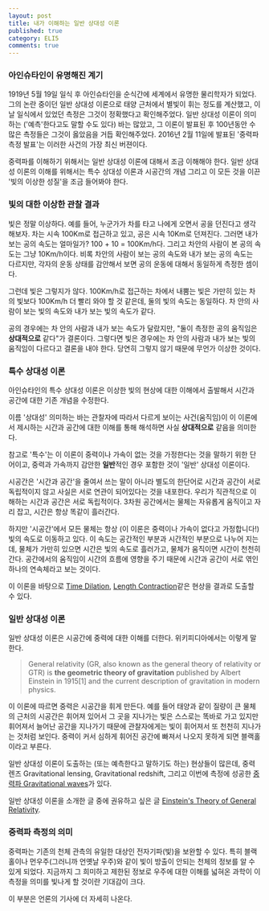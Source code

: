 ```yaml
---
layout: post
title: 내가 이해하는 일반 상대성 이론
published: true
category: ELI5
comments: true
---
```


### 아인슈타인이 유명해진 계기
  1919년 5월 19일 일식 후 아인슈타인을 순식간에 세계에서 유명한 물리학자가 되었다.
  그의 논란 중이던 일반 상대성 이론으로 태양 근처에서 별빛이 휘는 정도를 계산했고, 이날 일식에서 있었던 측정은 그것이 정확했다고 확인해주었다. 
  일반 상대성 이론이 의미하는 ('예측'한다고도 말할 수도 있다) 바는 많았고,  그 이론이 발표된 후 100년동안 수많은 측정들은 그것이 옳았음을 거듭 확인해주었다. 2016년 2월 11일에 발표된 '중력파 측정 발표'는 이러한 사건의 가장 최신 버젼이다.
  
  중력파를 이해하기 위해서는 일반 상대성 이론에 대해서 조금 이해해야 한다. 일반 상대성 이론의 이해를 위해서는 특수 상대성 이론과 시공간의 개념 그리고 이 모든 것을 이끈 '빛의 이상한 성질'을 조금 들어봐야 한다.

### 빛의 대한 이상한 관찰 결과
  빛은 정말 이상하다.
  예를 들어, 누군가가 차를 타고 나에게 오면서 공을 던진다고 생각해보자. 차는 시속 100Km로 접근하고 있고, 공은 시속 10Km로 던져진다.
  그러면 내가 보는 공의 속도는 얼마일가? 100 + 10 = 100Km/h다. 그리고 차안의 사람이 본 공의 속도는 그냥 10Km/h이다. 
  비록 차안의 사람이 보는 공의 속도와 내가 보는 공의 속도는 다르지만, 각자의 운동 상태를 감안해서 보면 공의 운동에 대해서 동일하게 측정한 셈이다. 
  
  그런데 빛은 그렇지가 않다. 100Km/h로 접근하는 차에서 내뿜는 빛은 가만히 있는 차의 빛보다 100Km/h 더 빨리 와야 할 것 같은데, 둘의 빛의 속도는 동일하다. 차 안의 사람이 보는 빛의 속도와 내가 보는 빛의 속도가 같다.
  
  공의 경우에는 차 안의 사람과 내가 보는 속도가 달랐지만, "둘이 측정한 공의 움직임은 **상대적으로** 같다"가 결론이다.
  그렇다면 빛은 경우에는 차 안의 사람과 내가 보는 빛의 움직임이 다르다고 결론을 내야 한다. 
  당연히 그렇지 않기 때문에 무언가 이상한 것이다. 

### 특수 상대성 이론
  아인슈타인의 특수 상대성 이론은 이상한 빛의 현상에 대한 이해에서 출발해서 시간과 공간에 대한 기존 개념을 수정한다.
  
  이름 '상대성' 의미하는 바는 관찰자에 따라서 다르게 보이는 사건(움직임)이 이 이론에서 제시하는 시간과 공간에 대한 이해를 통해 해석하면 사실 **상대적으로** 같음을 의미한다.
  
  참고로 '특수'는 이 이론이 중력이나 가속이 없는 것을 가정한다는 것을 말하기 위한 단어이고, 중력과 가속까지 감안한 **일반**적인 경우 포함한 것이 '일반' 상대성 이론이다.
  
  시공간은 '시간과 공간'을 줄여서 쓰는 말이 아니라 별도의 한단어로 시간과 공간이 서로 독립적이지 않고 사실은 서로 연관이 되어있다는 것을 내포한다.
  우리가 직관적으로 이해하는 시간과 공간은 서로 독립적이다. 3차원 공간에서는 물체는 자유롭게 움직이고 자리 잡고, 시간은 항상 똑같이 흘러간다.
  
  하지만 '시공간'에서 모든 물체는 항상 (이 이론은 중력이나 가속이 없다고 가정합니다!) 빛의 속도로 이동하고 있다. 이 속도는 공간적인 부분과 시간적인 부분으로 나누어 지는데, 물체가 가만히 있으면 시간은 빛의 속도로 흘러가고, 물체가 움직이면 시간이 천천히 간다.
  공간에서의 움직임이 시간의 흐름에 영향을 주기 때문에 시간과 공간이 서로 엮인 하나의 연속체라고 보는 것이다.
  
  이 이론을 바탕으로 [Time Dilation](https://en.wikipedia.org/wiki/Time_dilation), [Length Contraction](https://en.wikipedia.org/wiki/Length_contraction)같은 현상을 결과로 도출할 수 있다. 

### 일반 상대성 이론
  일반 상대성 이론은 시공간에 중력에 대한 이해를 더한다.
  위키피디아에서는 이렇게 말한다.
  > General relativity (GR, also known as the general theory of relativity or GTR) is **the geometric theory of gravitation** published by Albert Einstein in 1915[1] and the current description of gravitation in modern physics. 

  이 이론에 따르면 중력은 시공간을 휘게 만든다. 예를 들어 태양과 같이 질량이 큰 물체의 근처의 시공간은 휘어져 있어서 그 곳을 지나가는 빛은 스스로는 똑바로 가고 있지만 휘어져서 늘어난 공간을 지나가기 때문에 관찰자에게는 빛이 휘어져서 또 천천히 지나가는 것처럼 보인다.  중력이 커서 심하게 휘어진 공간에 빠져서 나오지 못하게 되면 블랙홀이라고 부른다.
  
  일반 상대성 이론이 도출하는 (또는 예측한다고 말하기도 하는) 현상들이 많은데, 중력 렌즈 Gravitational lensing,  Gravitational redshift, 그리고 이번에 측정에 성공한 [중력파 Gravitational waves](http://www.space.com/17112-gravitational-waves-ligo-black-holes.html)가 있다. 

일반 상대성 이론을 소개한 글 중에 권유하고 싶은 글 [Einstein's Theory of General Relativity](http://www.space.com/17661-theory-general-relativity.html). 

### 중력파 측정의 의미
 중력파는 기존의 천체 관측의 유일한 대상인 전자기파(빛)을 보완할 수 있다. 
 특히 블랙홀이나 먼우주(그러니까 언옛날 우주)와 같이 빛이 방출이 안되는 천체의 정보를 알 수 있게 되었다.
 지금까지 그 희미하고 제한된 정보로 우주에 대한 이해를 넓혀온 과학이 이 측정을 의미를 빛나게 할 것이란 기대감이 크다.
   
 이 부분은 언론의 기사에 더 자세히 나온다.
